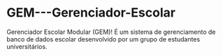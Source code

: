 # GEM---Gerenciador-Escolar
Gerenciador Escolar Modular (GEM)! É um sistema de gerenciamento de banco de dados escolar desenvolvido por um grupo de estudantes universitários.
